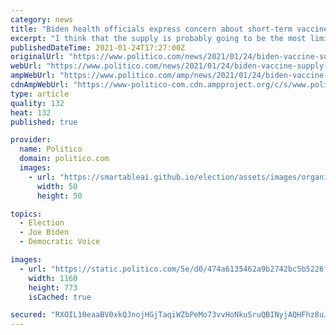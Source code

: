 ```yaml
---
category: news
title: "Biden health officials express concern about short-term vaccine supply crunch"
excerpt: "I think that the supply is probably going to be the most limiting constraint early on,\" the CDC director said."
publishedDateTime: 2021-01-24T17:27:00Z
originalUrl: "https://www.politico.com/news/2021/01/24/biden-vaccine-supply-concerns-covid-461852"
webUrl: "https://www.politico.com/news/2021/01/24/biden-vaccine-supply-concerns-covid-461852"
ampWebUrl: "https://www.politico.com/amp/news/2021/01/24/biden-vaccine-supply-concerns-covid-461852"
cdnAmpWebUrl: "https://www-politico-com.cdn.ampproject.org/c/s/www.politico.com/amp/news/2021/01/24/biden-vaccine-supply-concerns-covid-461852"
type: article
quality: 132
heat: 132
published: true

provider:
  name: Politico
  domain: politico.com
  images:
    - url: "https://smartableai.github.io/election/assets/images/organizations/politico.com-50x50.jpg"
      width: 50
      height: 50

topics:
  - Election
  - Joe Biden
  - Democratic Voice

images:
  - url: "https://static.politico.com/5e/d0/474a6135462a9b2742bc5b5226f7/210124-murthy-ap773.jpg"
    width: 1160
    height: 773
    isCached: true

secured: "RXOIL10eaaBV0xkQJnojHGjTaqiWZbPeMo73vvHoNkuSruQBINyjAQHFhz8uJ5ASCU2xBKNUnMfhMHjKmXhTIlvCuKQsgkhkpyP2T1lfVlBy4d2Ni2diVsY0hDLuddHZIVXaPjXdmzDL+MmY1vV6bpKibV+tLGhGotyI8BezbwH5UeMX8J8n9xp3LL5oXew8tyt/YpwcGHgt/JUDaagso6OcxDdSaohP69X6+A8bLhEnI7jlN8uJ9LlzaZjvyihxsfkjHsnbqcbmXEmPs044GItn/7Ceg7FhQVt1wvG3uoWn++lXy7kf6brZswZfjnKoUqT/FcwH9BxiVaJh3yTqxzEFQptqOt6PgDKLd/ber60=;Q+3e0eP0dYOXpN0j0TmjPg=="
---
```



